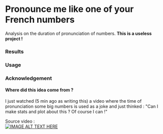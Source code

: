 # Pronounce me like one of your French numbers
Analysis on the duration of pronunciation of numbers.
**This is a useless project !**


### Results


### Usage


### Acknowledgement

#### Where did this idea come from ?

I just watched (5 min ago as writing this) a video where the time of pronunciation some big numbers is used as a joke and just thinked : "Can I make stats and plot about this ? Of course I can !"

Source video :  
[![IMAGE ALT TEXT HERE](https://img.youtube.com/vi/EBan7vf37_I/0.jpg)](https://youtu.be/EBan7vf37_I?t=127)

